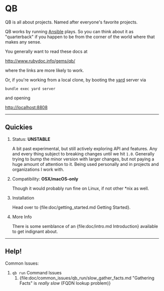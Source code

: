 QB
==============================================================================

QB is all about projects. Named after everyone's favorite projects.

QB works by running [Ansible][] plays. So you can think about it as "quarterback" if you happen to be from the corner of the world where that makes any sense.

You generally want to read these docs at

<http://www.rubydoc.info/gems/qb/>

where the links are more likely to work.

Or, if you're working from a local clone, by booting the [yard][] server via

    bundle exec yard server

and opening

<http://localhost:8808>


<!-- References & Further Reading: -->

[Ansible]: https://www.ansible.com/
[yard]: https://yardoc.org/


------------------------------------------------------------------------------
Quickies
------------------------------------------------------------------------------

1.  Status: **UNSTABLE**
    
    A bit past experimental, but still actively exploring API and features. Any and every thing subject to breaking changes until we hit `1.0`. Generally trying to bump the minor version with larger changes, but not paying a huge amount of attention to it. Being used personally and in projects and organizations I work with.

2.  Compatibility: **OSX/macOS-only**
    
    Though it would probably run fine on Linux, if not other \*nix as well.

3.  Installation
    
    Head over to {file:doc/getting_started.md Getting Started}.

4.  More Info
    
    There is some semblance of an {file:doc/intro.md Introduction} available to get indignant about.


<!-- References & Further Reading: -->

[Homebrew]: https://brew.sh/

[Ansible Installation]: http://docs.ansible.com/ansible/latest/intro_installation.html


------------------------------------------------------------------------------
Help!
------------------------------------------------------------------------------

Common Issues:

1.  `qb run` Command Issues
    1.  {file:doc/common_issues/qb_run/slow_gather_facts.md "Gathering Facts" is *really slow* (FQDN lookup problem)}
